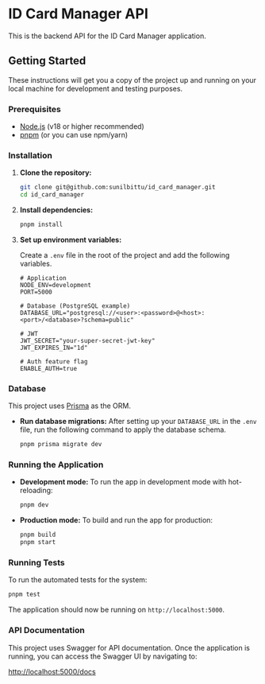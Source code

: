# ID Card Manager API

This is the backend API for the ID Card Manager application.

## Getting Started

These instructions will get you a copy of the project up and running on your local machine for development and testing purposes.

### Prerequisites

- [Node.js](https://nodejs.org/) (v18 or higher recommended)
- [pnpm](https://pnpm.io/installation) (or you can use npm/yarn)

### Installation

1.  **Clone the repository:**
    ```bash
    git clone git@github.com:sunilbittu/id_card_manager.git
    cd id_card_manager
    ```

2.  **Install dependencies:**
    ```bash
    pnpm install
    ```

3.  **Set up environment variables:**

    Create a `.env` file in the root of the project and add the following variables.

    ```env
    # Application
    NODE_ENV=development
    PORT=5000
    
    # Database (PostgreSQL example)
    DATABASE_URL="postgresql://<user>:<password>@<host>:<port>/<database>?schema=public"

    # JWT
    JWT_SECRET="your-super-secret-jwt-key"
    JWT_EXPIRES_IN="1d"
    
    # Auth feature flag
    ENABLE_AUTH=true
    ```

### Database

This project uses [Prisma](https://www.prisma.io/) as the ORM.

-   **Run database migrations:**
    After setting up your `DATABASE_URL` in the `.env` file, run the following command to apply the database schema.

    ```bash
    pnpm prisma migrate dev
    ```

### Running the Application

-   **Development mode:**
    To run the app in development mode with hot-reloading:
    ```bash
    pnpm dev
    ```

-   **Production mode:**
    To build and run the app for production:
    ```bash
    pnpm build
    pnpm start
    ```

### Running Tests

To run the automated tests for the system:

```bash
pnpm test
```

The application should now be running on `http://localhost:5000`.

### API Documentation

This project uses Swagger for API documentation. Once the application is running, you can access the Swagger UI by navigating to:

[http://localhost:5000/docs](http://localhost:5000/docs) 